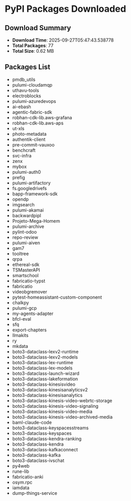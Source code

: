 # PyPI Packages Downloaded

## Download Summary
- **Download Time**: 2025-09-27T05:47:43.538778
- **Total Packages**: 77
- **Total Size**: 0.62 MB

## Packages List
- pmdb_utils
- pulumi-cloudamqp
- uthavu-tools
- electroblocks
- pulumi-azuredevops
- ai-ebash
- agentic-fabric-sdk
- robhan-cdk-lib.aws-grafana
- robhan-cdk-lib.aws-aps
- ut-xls
- photo-metadata
- authentik-client
- pre-commit-vauxoo
- benchcraft
- svc-infra
- zenx
- mybox
- pulumi-auth0
- prefig
- pulumi-artifactory
- fs.googledrivefs
- bapp-framework-sdk
- opendp
- imgsearch
- pulumi-akamai
- backwardpipl
- Projeto-Mega-Homem
- pulumi-archive
- pylint-odoo
- repo-review
- pulumi-aiven
- gam7
- tooltree
- qrpa
- ethereal-sdk
- TSMasterAPI
- smartschool
- fabricatio-typst
- fabricatio
- videobgremover
- pytest-homeassistant-custom-component
- chalkpy
- pulumi-gcp
- my-agents-adapter
- bfcl-eval
- sfq
- export-chapters
- llmakits
- ry
- mkdata
- boto3-dataclass-lexv2-runtime
- boto3-dataclass-lexv2-models
- boto3-dataclass-lex-runtime
- boto3-dataclass-lex-models
- boto3-dataclass-launch-wizard
- boto3-dataclass-lakeformation
- boto3-dataclass-kinesisvideo
- boto3-dataclass-kinesisanalyticsv2
- boto3-dataclass-kinesisanalytics
- boto3-dataclass-kinesis-video-webrtc-storage
- boto3-dataclass-kinesis-video-signaling
- boto3-dataclass-kinesis-video-media
- boto3-dataclass-kinesis-video-archived-media
- baml-claude-code
- boto3-dataclass-keyspacesstreams
- boto3-dataclass-keyspaces
- boto3-dataclass-kendra-ranking
- boto3-dataclass-kendra
- boto3-dataclass-kafkaconnect
- boto3-dataclass-kafka
- boto3-dataclass-ivschat
- py4web
- rune-lib
- fabricatio-anki
- osym.rpc
- iamdata
- dump-things-service
